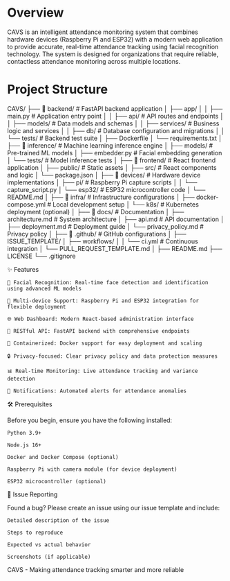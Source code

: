 # Overview

CAVS is an intelligent attendance monitoring system that combines hardware devices (Raspberry Pi and ESP32) with a modern web application to provide accurate, real-time attendance tracking using facial recognition technology. The system is designed for organizations that require reliable, contactless attendance monitoring across multiple locations.

# Project Structure

CAVS/
├── 📁 backend/                 # FastAPI backend application
│   ├── app/
│   │   ├── main.py            # Application entry point
│   │   ├── api/               # API routes and endpoints
│   │   ├── models/            # Data models and schemas
│   │   ├── services/          # Business logic and services
│   │   ├── db/                # Database configuration and migrations
│   │   └── tests/             # Backend test suite
│   ├── Dockerfile
│   └── requirements.txt
│
├── 📁 inference/              # Machine learning inference engine
│   ├── models/               # Pre-trained ML models
│   ├── embedder.py           # Facial embedding generation
│   └── tests/                # Model inference tests
│
├── 📁 frontend/              # React frontend application
│   ├── public/               # Static assets
│   ├── src/                  # React components and logic
│   └── package.json
│
├── 📁 devices/               # Hardware device implementations
│   ├── pi/                   # Raspberry Pi capture scripts
│   │   └── capture_script.py
│   └── esp32/                # ESP32 microcontroller code
│       └── README.md
│
├── 📁 infra/                 # Infrastructure configurations
│   ├── docker-compose.yml    # Local development setup
│   └── k8s/                  # Kubernetes deployment (optional)
│
├── 📁 docs/                  # Documentation
│   ├── architecture.md       # System architecture
│   ├── api.md               # API documentation
│   ├── deployment.md        # Deployment guide
│   └── privacy_policy.md    # Privacy policy
│
├── 📁 .github/              # GitHub configurations
│   ├── ISSUE_TEMPLATE/
│   ├── workflows/
│   │   └── ci.yml          # Continuous integration
│   └── PULL_REQUEST_TEMPLATE.md
│
├── README.md
├── LICENSE
└── .gitignore



✨ Features

    🤖 Facial Recognition: Real-time face detection and identification using advanced ML models

    📱 Multi-device Support: Raspberry Pi and ESP32 integration for flexible deployment

    🌐 Web Dashboard: Modern React-based administration interface

    🔗 RESTful API: FastAPI backend with comprehensive endpoints

    🐳 Containerized: Docker support for easy deployment and scaling

    🔒 Privacy-focused: Clear privacy policy and data protection measures

    📊 Real-time Monitoring: Live attendance tracking and variance detection

    🔔 Notifications: Automated alerts for attendance anomalies

🛠️ Prerequisites

Before you begin, ensure you have the following installed:

    Python 3.9+

    Node.js 16+

    Docker and Docker Compose (optional)

    Raspberry Pi with camera module (for device deployment)

    ESP32 microcontroller (optional)
    

🐛 Issue Reporting

Found a bug? Please create an issue using our issue template and include:

    Detailed description of the issue

    Steps to reproduce

    Expected vs actual behavior

    Screenshots (if applicable)

CAVS - Making attendance tracking smarter and more reliable
